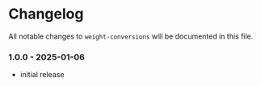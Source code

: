 # Changelog

All notable changes to `weight-conversions` will be documented in this file.

### 1.0.0 - 2025-01-06
- initial release
